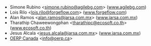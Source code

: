 - Simone Rubino \<<simone.rubino@agilebg.com>\> (www.agilebg.com)
- Lois Rilo \<<lois.rilo@forgeflow.com>\> (www.forgeflow.com)
- Alan Ramos \<<alan.ramos@jarsa.com.mx>\> (www.jarsa.com.mx)
- Tharathip Chaweewongphan \<<tharathipc@ecosoft.co.th>\>
  (www.ecosoft.co.th)
- Jesus Alcala \<<jesus.alcala@jarsa.com.mx>\> (www.jarsa.com.mx)
- [OERP Canada](https://www.oerp.ca/) \<<info@oerp.ca>\>
